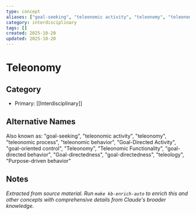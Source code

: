 ```yaml
---
type: concept
aliases: ["goal-seeking", "teleonomic activity", "teleonomy", "teleonomic process", "teleonomic behavior", "Goal-Directed Activity", "goal-oriented control", "Teleonomy", "Teleonomic Functionality", "goal-directed behavior", "Goal-directedness", "goal-directedness", "teleology", "Purpose-driven behavior"]
category: interdisciplinary
tags: []
created: 2025-10-20
updated: 2025-10-20
---
```


# Teleonomy

## Category

- Primary: [[Interdisciplinary]]

## Alternative Names

Also known as: "goal-seeking", "teleonomic activity", "teleonomy", "teleonomic process", "teleonomic behavior", "Goal-Directed Activity", "goal-oriented control", "Teleonomy", "Teleonomic Functionality", "goal-directed behavior", "Goal-directedness", "goal-directedness", "teleology", "Purpose-driven behavior"

## Notes

*Extracted from source material. Run `make kb-enrich-auto` to enrich this and other concepts with comprehensive details from Claude's broader knowledge.*
